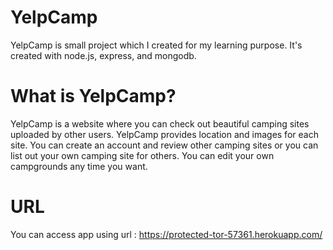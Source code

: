 # YelpCamp

YelpCamp is small project which I created for my learning purpose. It's created with node.js, express, and mongodb.

# What is YelpCamp?
YelpCamp is a website where you can check out beautiful camping sites uploaded by other users. YelpCamp provides location and images for each site. You can create an account and review other camping sites or you can list out your own camping site for others. You can edit your own campgrounds any time you want.

# URL
You can access app using url : https://protected-tor-57361.herokuapp.com/
